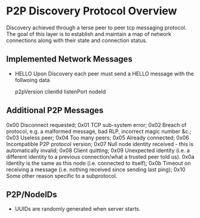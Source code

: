 # P2P Discovery Protocol Overview

Discovery achieved through a terse peer to peer tcp messaging protocol. The goal of this layer is to establish and maintain a map of network connections along with their state and connection status.

## Implemented Network Messages

- HELLO
  Upon Discovery each peer must send a HELLO message with the follwoing data

  p2pVersion
  clientId
  listenPort
  nodeId

## Additional P2P Messages
  0x00 Disconnect requested;
  0x01 TCP sub-system error;
  0x02 Breach of protocol, e.g. a malformed message, bad RLP, incorrect magic number &c.;
  0x03 Useless peer;
  0x04 Too many peers;
  0x05 Already connected;
  0x06 Incompatible P2P protocol version;
  0x07 Null node identity received - this is automatically invalid;
  0x08 Client quitting;
  0x09 Unexpected identity (i.e. a different identity to a previous connection/what a trusted peer told us).
  0x0a Identity is the same as this node (i.e. connected to itself);
  0x0b Timeout on receiving a message (i.e. nothing received since sending last ping);
  0x10 Some other reason specific to a subprotocol.


## P2P/NodeIDs
- UUIDs are randomly generated when server starts.
